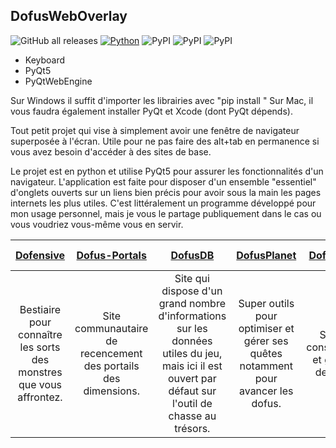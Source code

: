 ## DofusWebOverlay

![GitHub all releases](https://img.shields.io/github/downloads/LeSpatiocorne/dofusweboverlay/total)
[![Python](https://img.shields.io/badge/Python-3.11-brightgreen)](https://www.python.org/)
![PyPI](https://img.shields.io/pypi/v/PyQt5?label=PyQt5)
![PyPI](https://img.shields.io/pypi/v/PyQtWebEngine?label=PyQtWebEngine)
![PyPI](https://img.shields.io/pypi/v/keyboard?label=keyboard)


- Keyboard
- PyQt5
- PyQtWebEngine

Sur Windows il suffit d'importer les librairies avec "pip install <librairie>"
Sur Mac, il vous faudra également installer PyQt et Xcode (dont PyQt dépends).

  
Tout petit projet qui vise à simplement avoir une fenêtre de navigateur superposée à l'écran. Utile pour ne pas faire des alt+tab en permanence si vous avez besoin d'accéder à des sites de base.


Le projet est en python et utilise PyQt5 pour assurer les fonctionnalités d'un navigateur.
L'application est faite pour disposer d'un ensemble "essentiel" d'onglets ouverts sur un liens bien précis pour avoir sous la main les pages internets les plus utiles.
C'est littéralement un programme développé pour mon usage personnel, mais je vous le partage publiquement dans le cas ou vous voudriez vous-même vous en servir.

  
|[Dofensive](https://dofensive.com/fr)|[Dofus-Portals](https://dofus-portals.fr/)|[DofusDB](https://dofusdb.fr/fr/tools/treasure-hunt)|[DofusPlanet](https://dofusplanet.com/)|[DofusBook](https://www.dofusbook.net/fr/)|[Dofus Pour Les Noobs](https://www.dofuspourlesnoobs.com)|[Metamob](https://www.metamob.fr)|
|     :---:    |     :---:      |     :---:     |     :---:     |     :---:    |     :---:      |     :---:     |
|Bestiaire pour connaître les sorts des monstres que vous affrontez.|Site communautaire de recencement des portails des dimensions.|Site qui dispose d'un grand nombre d'informations sur les données utiles du jeu, mais ici il est ouvert par défaut sur l'outil de chasse au trésors.|Super outils pour optimiser et gérer ses quêtes notamment pour avancer les dofus.|Site de construction et gestion de stuffs|Site qui regroupe un énorme nombre d'informations pour les quêtes, les succès et les donjons. |Permet de lister les archimonstres pour le suivi de la quête l'éternelle moisson.|

